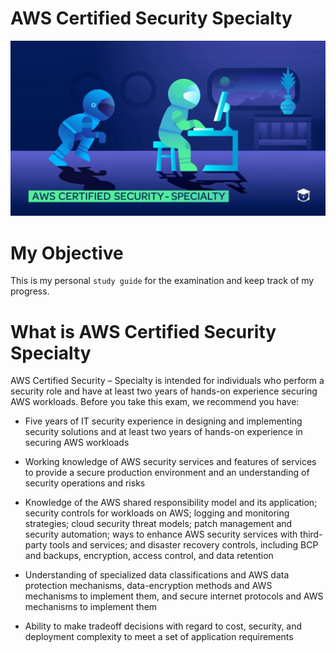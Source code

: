 # AWS Certified Security Specialty
![AWS Certified Security Specialty](6dcb4b429e6ff816bfcad6e4de6e984e.png)

# My Objective
This is my personal `study guide` for the examination and keep track of my progress.

# What is AWS Certified Security Specialty
AWS Certified Security – Specialty is intended for individuals who perform a security role and have at least two years of hands-on experience securing AWS workloads. Before you take this exam, we recommend you have:

* Five years of IT security experience in designing and implementing security solutions and at least two years of hands-on experience in securing AWS workloads

* Working knowledge of AWS security services and features of services to provide a secure production environment and an understanding of security operations and risks

* Knowledge of the AWS shared responsibility model and its application; security controls for workloads on AWS; logging and monitoring strategies; cloud security threat models; patch management and security automation; ways to enhance AWS security services with third-party tools and services; and disaster recovery controls, including BCP and backups, encryption, access control, and data retention

* Understanding of specialized data classifications and AWS data protection mechanisms, data-encryption methods and AWS mechanisms to implement them, and secure internet protocols and AWS mechanisms to implement them

* Ability to make tradeoff decisions with regard to cost, security, and deployment complexity to meet a set of application requirements